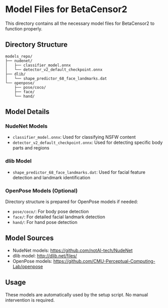 # Model Files for BetaCensor2

This directory contains all the necessary model files for BetaCensor2 to function properly.

## Directory Structure

```
models_repo/
├── nudenet/
│   ├── classifier_model.onnx
│   └── detector_v2_default_checkpoint.onnx
├── dlib/
│   └── shape_predictor_68_face_landmarks.dat
└── openpose/
    ├── pose/coco/
    ├── face/
    └── hand/
```

## Model Details

### NudeNet Models
- `classifier_model.onnx`: Used for classifying NSFW content
- `detector_v2_default_checkpoint.onnx`: Used for detecting specific body parts and regions

### dlib Model
- `shape_predictor_68_face_landmarks.dat`: Used for facial feature detection and landmark identification

### OpenPose Models (Optional)
Directory structure is prepared for OpenPose models if needed:
- `pose/coco/`: For body pose detection
- `face/`: For detailed facial landmark detection
- `hand/`: For hand pose detection

## Model Sources
- NudeNet models: https://github.com/notAI-tech/NudeNet
- dlib model: http://dlib.net/files/
- OpenPose models: https://github.com/CMU-Perceptual-Computing-Lab/openpose

## Usage
These models are automatically used by the setup script. No manual intervention is required. 